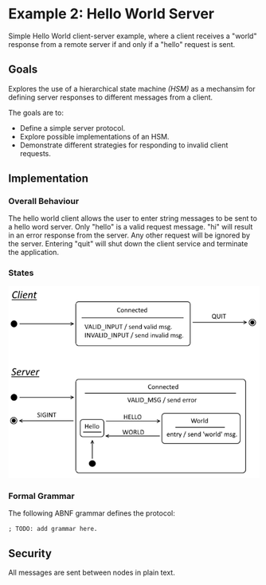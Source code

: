 # Example 2: Hello World Server

Simple Hello World client-server example, where a client receives a "world" response from a remote server if and only if a "hello" request is sent.

## Goals

Explores the use of a hierarchical state machine *(HSM)* as a mechansim for defining server responses to different messages from a client.

The goals are to:

+ Define a simple server protocol.
+ Explore possible implementations of an HSM.
+ Demonstrate different strategies for responding to invalid client requests.

## Implementation

### Overall Behaviour

The hello world client allows the user to enter string messages to be sent to a 
hello word server. Only "hello" is a valid request message. "hi" will result in
an error response from the server. Any other request will be ignored by the server.
Entering "quit" will shut down the client service and terminate the application.

### States

![client & server state diagrams](../images/HelloWorldServer-StateDiagrams.png)

### Formal Grammar

The following ABNF grammar defines the protocol:

```abnf
; TODO: add grammar here.
```

## Security

All messages are sent between nodes in plain text.


